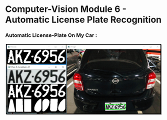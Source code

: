 #  Computer-Vision Module 6 - Automatic License Plate Recognition

### Automatic License-Plate On My Car :

![image](data/car.png)

